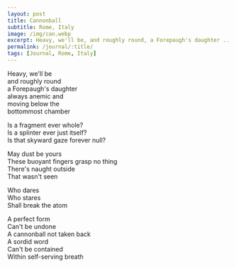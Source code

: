 ```yaml
---
layout: post
title: Cannonball
subtitle: Rome, Italy
image: /img/can.webp
excerpt: Heavy, we'll be, and roughly round, a Forepaugh's daughter ...
permalink: /journal/:title/
tags: [Journal, Rome, Italy]
---
```


Heavy, we'll be  
and roughly round  
a Forepaugh's daughter  
always anemic and  
moving below the  
bottommost chamber  

Is a fragment ever whole?  
Is a splinter ever just itself?  
Is that skyward gaze forever null?  

May dust be yours  
These buoyant fingers grasp no thing  
There's naught outside  
That wasn't seen  

Who dares  
Who stares  
Shall break the atom  

A perfect form  
Can't be undone  
A cannonball not taken back  
A sordid word  
Can't be contained  
Within self-serving breath  
